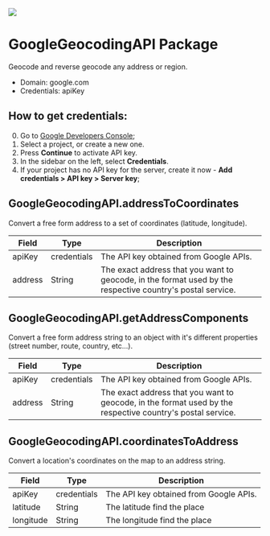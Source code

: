 [![](https://scdn.rapidapi.com/RapidAPI_banner.png)](https://rapidapi.com/package/GoogleGeocodingAPI/functions?utm_source=RapidAPIGitHub_GoogleGeocodingFunctions&utm_medium=button&utm_content=RapidAPI_GitHub)


# GoogleGeocodingAPI Package
Geocode and reverse geocode any address or region.
* Domain: google.com
* Credentials: apiKey

## How to get credentials: 
0. Go to [Google Developers Console](https://console.developers.google.com/?authuser=1);
1. Select a project, or create a new one.
2. Press **Continue** to activate API key.
3. In the sidebar on the left, select **Credentials**.
4. If your project has no API key for the server, create it now - **Add credentials > API key > Server key**;


## GoogleGeocodingAPI.addressToCoordinates
Convert a free form address to a set of coordinates (latitude, longitude).

| Field  | Type  | Description
|--------|-------|----------
| apiKey| credentials| The API key obtained from Google APIs.
| address| String| The exact address that you want to geocode, in the format used by the respective country's postal service.


## GoogleGeocodingAPI.getAddressComponents
Convert a free form address string to an object with it's different properties (street number, route, country, etc...).

| Field  | Type  | Description
|--------|-------|----------
| apiKey| credentials| The API key obtained from Google APIs.
| address| String| The exact address that you want to geocode, in the format used by the respective country's postal service.


## GoogleGeocodingAPI.coordinatesToAddress
Convert a location's coordinates on the map to an address string.

| Field    | Type  | Description
|----------|-------|----------
| apiKey  | credentials| The API key obtained from Google APIs.
| latitude | String| The latitude find the place
| longitude| String| The longitude find the place


